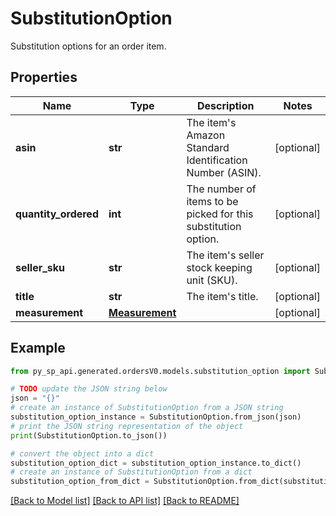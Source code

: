 # SubstitutionOption

Substitution options for an order item.

## Properties

Name | Type | Description | Notes
------------ | ------------- | ------------- | -------------
**asin** | **str** | The item&#39;s Amazon Standard Identification Number (ASIN). | [optional] 
**quantity_ordered** | **int** | The number of items to be picked for this substitution option.  | [optional] 
**seller_sku** | **str** | The item&#39;s seller stock keeping unit (SKU). | [optional] 
**title** | **str** | The item&#39;s title. | [optional] 
**measurement** | [**Measurement**](Measurement.md) |  | [optional] 

## Example

```python
from py_sp_api.generated.ordersV0.models.substitution_option import SubstitutionOption

# TODO update the JSON string below
json = "{}"
# create an instance of SubstitutionOption from a JSON string
substitution_option_instance = SubstitutionOption.from_json(json)
# print the JSON string representation of the object
print(SubstitutionOption.to_json())

# convert the object into a dict
substitution_option_dict = substitution_option_instance.to_dict()
# create an instance of SubstitutionOption from a dict
substitution_option_from_dict = SubstitutionOption.from_dict(substitution_option_dict)
```
[[Back to Model list]](../README.md#documentation-for-models) [[Back to API list]](../README.md#documentation-for-api-endpoints) [[Back to README]](../README.md)


